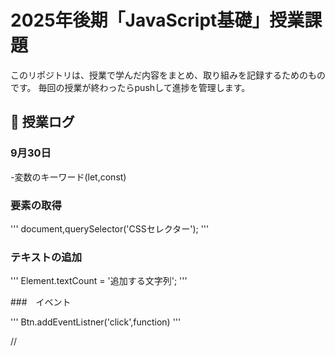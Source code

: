 # 2025年後期「JavaScript基礎」授業課題

このリポジトリは、授業で学んだ内容をまとめ、取り組みを記録するためのものです。
毎回の授業が終わったらpushして進捗を管理します。

## 📆 授業ログ

### 9月30日
-変数のキーワード(let,const)

### 要素の取得

'''
document,querySelector('CSSセレクター');
'''

### テキストの追加

'''
Element.textCount = '追加する文字列';
'''

###　イベント

'''
Btn.addEventListner('click',function)
'''




















//